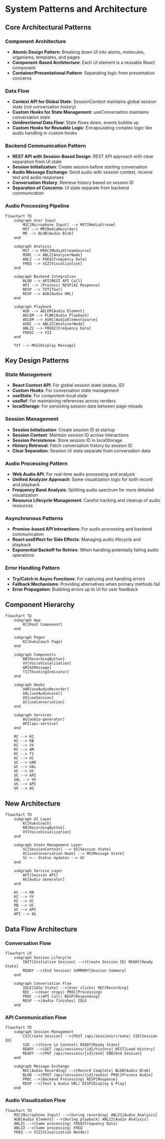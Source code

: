 # System Patterns and Architecture

## Core Architectural Patterns

### Component Architecture
- **Atomic Design Pattern**: Breaking down UI into atoms, molecules, organisms, templates, and pages
- **Component-Based Architecture**: Each UI element is a reusable React component
- **Container/Presentational Pattern**: Separating logic from presentation concerns

### Data Flow
- **Context API for Global State**: SessionContext maintains global session state (not conversation history)
- **Custom Hooks for State Management**: useConversation maintains conversation state
- **Unidirectional Data Flow**: State flows down, events bubble up
- **Custom Hooks for Reusable Logic**: Encapsulating complex logic like audio handling in custom hooks

### Backend Communication Pattern
- **REST API with Session-Based Design**: REST API approach with clear separation from UI state
- **Session Initialization**: Create session before starting conversation
- **Audio Message Exchange**: Send audio with session context, receive text and audio responses
- **Conversation History**: Retrieve history based on session ID
- **Separation of Concerns**: UI state separate from backend communication

### Audio Processing Pipeline
```mermaid
flowchart TD
    subgraph User Input
        MIC[Microphone Input] --> MST[MediaStream]
        MST --> MR[MediaRecorder]
        MR --> BLOB[Audio Blob]
    end

    subgraph Analysis
        MST --> MSRC[MediaStreamSource]
        MSRC --> ANLZ[AnalyserNode]
        ANLZ --> FREQ[Frequency Data]
        FREQ --> VIZ[Visualization]
    end

    subgraph Backend Integration
        BLOB --> API[REST API Call]
        API --> |Process| RESP[AI Response]
        RESP --> TXT[Text]
        RESP --> AUD[Audio URL]
    end

    subgraph Playback
        AUD --> AELEM[Audio Element]
        AELEM --> PLBK[Audio Playback]
        AELEM --> ASRC[AudioElementSource]
        ASRC --> ANLZ2[AnalyserNode]
        ANLZ2 --> FREQ2[Frequency Data]
        FREQ2 --> VIZ
    end

    TXT --> MSG[Display Message]
```

## Key Design Patterns

### State Management
- **React Context API**: For global session state (status, ID)
- **Custom Hooks**: For conversation state management
- **useState**: For component-local state
- **useRef**: For maintaining references across renders
- **localStorage**: For persisting session data between page reloads

### Session Management
- **Session Initialization**: Create session ID at startup
- **Session Context**: Maintain session ID across interactions
- **Session Persistence**: Store session ID in localStorage
- **History Retrieval**: Fetch conversation history by session ID
- **Clear Separation**: Session UI state separate from conversation data

### Audio Processing Pattern
- **Web Audio API**: For real-time audio processing and analysis
- **Unified Analyzer Approach**: Same visualization logic for both record and playback
- **Frequency Band Analysis**: Splitting audio spectrum for more detailed visualization
- **Resource Lifecycle Management**: Careful tracking and cleanup of audio resources

### Asynchronous Patterns
- **Promise-based API interactions**: For audio processing and backend communication
- **React useEffect for Side Effects**: Managing audio lifecycle and playback
- **Exponential Backoff for Retries**: When handling potentially failing audio operations

### Error Handling Pattern
- **Try/Catch in Async Functions**: For capturing and handling errors
- **Fallback Mechanisms**: Providing alternatives when primary methods fail
- **Error Propagation**: Bubbling errors up to UI for user feedback

## Component Hierarchy

```mermaid
flowchart TD
    subgraph App
        RC[Root Component]
    end

    subgraph Pages
        KC[KukuCoach Page]
    end

    subgraph Components
        RB[RecordingButton]
        VV[VoiceVisualization]
        AM[AIMessage]
        TI[ThinkingIndicator]
    end

    subgraph Hooks
        UAR[useAudioRecorder]
        UAL[useAudioLevel]
        US[useSession]
        UC[useConversation]
    end

    subgraph Services
        AG[audio-generator]
        API[api-service]
    end

    RC --> KC
    KC --> RB
    KC --> VV
    KC --> AM
    KC --> TI
    KC --> UC
    UC --> UAR
    UC --> UAL
    UC --> US
    UC --> API
    UAL --> VV
    US --> API
    US --> AG
```

## New Architecture

```mermaid
flowchart TD
    subgraph UI Layer
        KC[KukuCoach]
        RB[RecordingButton]
        VV[VoiceVisualization]
    end
    
    subgraph State Management Layer
        SC[SessionContext] --> SS[Session State]
        UC[useConversation Hook] --> MS[Message State]
        SC <-- Status Updates --> UC
    end
    
    subgraph Service Layer
        API[Session API]
        AG[Audio Generator]
    end
    
    KC --> RB
    KC --> VV
    KC --> UC
    RB --> UC
    UC --> API
    API --> AG
```

## Data Flow Architecture

### Conversation Flow
```mermaid
flowchart LR
    subgraph Session Lifecycle
        INIT[Initialize Session] -->|Create Session ID| READY[Ready State]
        READY -->|End Session| SUMMARY[Session Summary]
    end
    
    subgraph Conversation Flow
        IDLE[Idle State] -->|User clicks| REC[Recording]
        REC -->|User stops| PROC[Processing]
        PROC -->|API Call| RESP[Responding]
        RESP -->|Audio finishes| IDLE
    end
```

### API Communication Flow
```mermaid
flowchart TD
    subgraph Session Management
        CS[Create Session] -->|POST /api/sessions/create| SID[Session ID]
        SID -->|Store in Context| READY[Ready State]
        READY -->|GET /api/sessions/{id}/history| HIST[Load History]
        READY -->|PUT /api/sessions/{id}/end| END[End Session]
    end
    
    subgraph Message Exchange
        REC[Audio Recording] -->|Record Complete| BLOB[Audio Blob]
        BLOB -->|POST /api/sessions/{id}/audio| PROC[Process Audio]
        PROC -->|Backend Processing| RESP[Response]
        RESP -->|Text & Audio URL| DISP[Display & Play]
    end
```

### Audio Visualization Flow
```mermaid
flowchart TD
    MIC[Microphone Input] -->|During recording| ANLZ1[Audio Analysis]
    AUD[Audio Element] -->|During playback| ANLZ2[Audio Analysis]
    ANLZ1 -->|Same processing| FREQ[Frequency Data]
    ANLZ2 -->|Same processing| FREQ
    FREQ --> VIZ[Visualization Render]
```